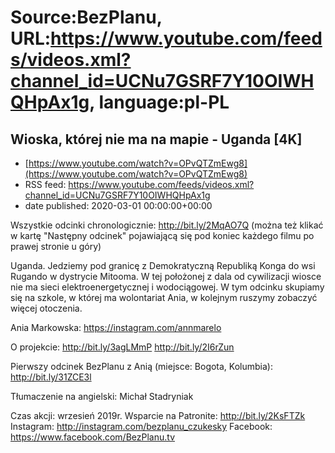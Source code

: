 # Source:BezPlanu, URL:https://www.youtube.com/feeds/videos.xml?channel_id=UCNu7GSRF7Y10OIWHQHpAx1g, language:pl-PL

## Wioska, której nie ma na mapie - Uganda [4K]
 - [https://www.youtube.com/watch?v=OPvQTZmEwg8](https://www.youtube.com/watch?v=OPvQTZmEwg8)
 - RSS feed: https://www.youtube.com/feeds/videos.xml?channel_id=UCNu7GSRF7Y10OIWHQHpAx1g
 - date published: 2020-03-01 00:00:00+00:00

Wszystkie odcinki chronologicznie: http://bit.ly/2MqAO7Q
(można też klikać w kartę "Następny odcinek" pojawiającą się pod koniec każdego filmu po prawej stronie u góry) 

Uganda. Jedziemy pod granicę z Demokratyczną Republiką Konga do wsi Rugando w dystrycie Mitooma. W tej położonej z dala od cywilizacji wiosce nie ma sieci elektroenergetycznej i wodociągowej. W tym odcinku skupiamy się na szkole, w której ma wolontariat Ania, w kolejnym ruszymy zobaczyć więcej otoczenia.

Ania Markowska:
https://instagram.com/annmarelo

O projekcie:
http://bit.ly/3agLMmP
http://bit.ly/2I6rZun

Pierwszy odcinek BezPlanu z Anią (miejsce: Bogota, Kolumbia):
http://bit.ly/31ZCE3l

Tłumaczenie na angielski: Michał Stadryniak

Czas akcji: wrzesień 2019r. 
Wsparcie na Patronite: http://bit.ly/2KsFTZk 
Instagram: http://instagram.com/bezplanu_czukesky 
Facebook: https://www.facebook.com/BezPlanu.tv

